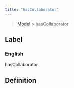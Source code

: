 ```yaml
---
title: "hasCollaborator"
---
```


> [Model](../../) > hasCollaborator

## Label

### English
hasCollaborator


## Definition



    
